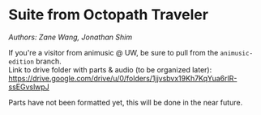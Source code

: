 # Suite from Octopath Traveler
*Authors: Zane Wang, Jonathan Shim*

If you're a visitor from animusic @ UW, be sure to pull from the `animusic-edition` branch.  
Link to drive folder with parts & audio (to be organized later): https://drive.google.com/drive/u/0/folders/1jjvsbvx19Kh7KqYua6rlR-ssEGvslwpJ  

Parts have not been formatted yet, this will be done in the near future.